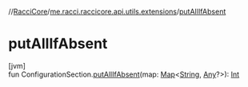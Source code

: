 //[RacciCore](../../index.md)/[me.racci.raccicore.api.utils.extensions](index.md)/[putAllIfAbsent](put-all-if-absent.md)

# putAllIfAbsent

[jvm]\
fun ConfigurationSection.[putAllIfAbsent](put-all-if-absent.md)(map: [Map](https://kotlinlang.org/api/latest/jvm/stdlib/kotlin.collections/-map/index.html)&lt;[String](https://kotlinlang.org/api/latest/jvm/stdlib/kotlin/-string/index.html), [Any](https://kotlinlang.org/api/latest/jvm/stdlib/kotlin/-any/index.html)?&gt;): [Int](https://kotlinlang.org/api/latest/jvm/stdlib/kotlin/-int/index.html)
